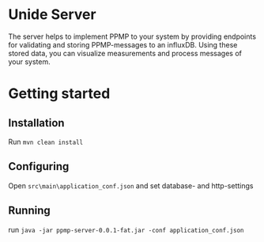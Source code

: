 # Unide Server

The server helps to implement PPMP to your system by providing endpoints for validating and storing PPMP-messages to an influxDB. Using these stored data, you can visualize measurements and process messages of your system.

# Getting started

## Installation

Run `mvn clean install`

## Configuring

Open `src\main\application_conf.json` and set database- and http-settings

## Running

run `java -jar ppmp-server-0.0.1-fat.jar -conf application_conf.json`